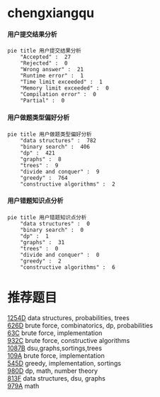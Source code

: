 # chengxiangqu

<!-- tabs:start -->



#### **用户提交结果分析**

```mermaid
pie title 用户提交结果分析
    "Accepted" :  27
    "Rejected" :  0
    "Wrong answer" :  21
    "Runtime error" :  1
    "Time limit exceeded" :  1
    "Memory limit exceeded" :  0
    "Compilation error" :  0
    "Partial" :  0
```

#### **用户做题类型偏好分析**

```mermaid
pie title 用户做题类型偏好分析
    "data structures" :  782
    "binary search" :  406
    "dp" :  421
    "graphs" :  8
    "trees" :  9
    "divide and conquer" :  9
    "greedy" :  764
    "constructive algorithms" :  2
```
#### **用户错题知识点分析**

```mermaid
pie title 用户错题知识点分析
    "data structures" :  0
    "binary search" :  0
    "dp" :  1
    "graphs" :  31
    "trees" :  0
    "divide and conquer" :  0
    "greedy" :  2
    "constructive algorithms" :  6
```



<!-- tabs:end -->
# 推荐题目
[1254D](https://codeforces.com/contest/1254/problem/D)		data structures,
                        probabilities,
                        trees		  
[626D](https://codeforces.com/contest/626/problem/D)		brute force,
                        combinatorics,
                        dp,
                        probabilities		  
[63C](https://codeforces.com/contest/63/problem/C)		brute force,
                        implementation		  
[932C](https://codeforces.com/contest/932/problem/C)		brute force,
                        constructive algorithms		  
[1087B](https://codeforces.com/contest/1087/problem/B)		dsu,graphs,sortings,trees		  
[109A](https://codeforces.com/contest/109/problem/A)		brute force,
                        implementation		  
[545D](https://codeforces.com/contest/545/problem/D)		greedy,
                        implementation,
                        sortings		  
[980D](https://codeforces.com/contest/980/problem/D)		dp,
                        math,
                        number theory		  
[813F](https://codeforces.com/contest/813/problem/F)		data structures,
                        dsu,
                        graphs		  
[979A](https://codeforces.com/contest/979/problem/A)		math		  
